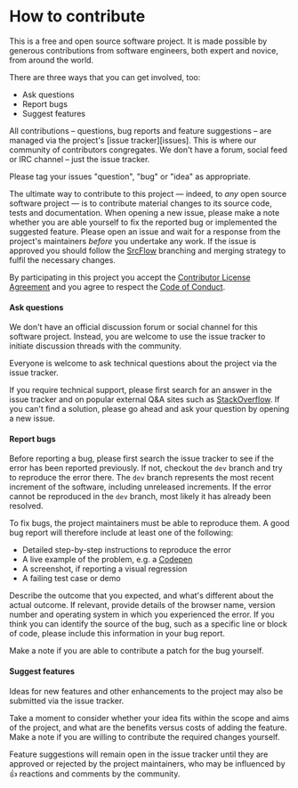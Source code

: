 # How to contribute

This is a free and open source software project. It is made possible by generous contributions from software engineers, both expert and novice, from around the world.

There are three ways that you can get involved, too:

- Ask questions
- Report bugs
- Suggest features

All contributions – questions, bug reports and feature suggestions – are managed via the project's [issue tracker][issues]. This is where our community of contributors congregates. We don't have a forum, social feed or IRC channel – just the issue tracker.

Please tag your issues "question", "bug" or "idea" as appropriate.

The ultimate way to contribute to this project — indeed, to _any_ open source software project — is to contribute material changes to its source code, tests and documentation. When opening a new issue, please make a note whether you are able yourself to fix the reported bug or implemented the suggested feature. Please open an issue and wait for a response from the project's maintainers _before_ you undertake any work. If the issue is approved you should follow the [SrcFlow](https://github.com/srcflow/srcflow) branching and merging strategy to fulfil the necessary changes.

By participating in this project you accept the [Contributor License Agreement](cla.md) and you agree to respect the [Code of Conduct](code-of-conduct.md).

#### Ask questions

We don't have an official discussion forum or social channel for this software project. Instead, you are welcome to use the issue tracker to initiate discussion threads with the community.

Everyone is welcome to ask technical questions about the project via the issue tracker.

If you require technical support, please first search for an answer in the issue tracker and on popular external Q&A sites such as [StackOverflow](https://stackoverflow.com/). If you can't find a solution, please go ahead and ask your question by opening a new issue.

#### Report bugs

Before reporting a bug, please first search the issue tracker to see if the error has been reported previously. If not, checkout the `dev` branch and try to reproduce the error there. The `dev` branch represents the most recent increment of the software, including unreleased increments. If the error cannot be reproduced in the `dev` branch, most likely it has already been resolved.

To fix bugs, the project maintainers must be able to reproduce them. A good bug report will therefore include at least one of the following:

- Detailed step-by-step instructions to reproduce the error
- A live example of the problem, e.g. a [Codepen](http://codepen.io/)
- A screenshot, if reporting a visual regression
- A failing test case or demo

Describe the outcome that you expected, and what's different about the actual outcome. If relevant, provide details of the browser name, version number and operating system in which you experienced the error. If you think you can identify the source of the bug, such as a specific line or block of code, please include this information in your bug report.

Make a note if you are able to contribute a patch for the bug yourself.

#### Suggest features

Ideas for new features and other enhancements to the project may also be submitted via the issue tracker.

Take a moment to consider whether your idea fits within the scope and aims of the project, and what are the benefits versus costs of adding the feature. Make a note if you are willing to contribute the required changes yourself.

Feature suggestions will remain open in the issue tracker until they are approved or rejected by the project maintainers, who may be influenced by :+1: reactions and comments by the community.

[1]: https://github.com/[user]/[project]/issues
